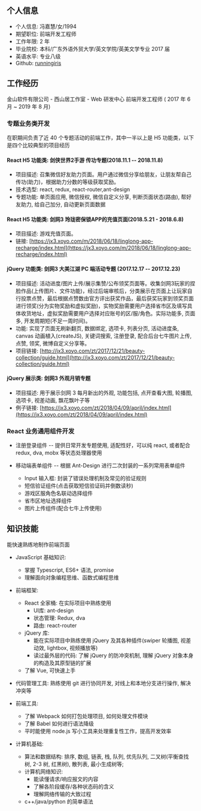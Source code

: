 ## 个人信息

- 个人信息: 冯嘉慧/女/1994
- 期望职位: 前端开发工程师
- 工作年限: 2 年
- 毕业院校: 本科/广东外语外贸大学/英文学院/英美文学专业 2017 届
- 英语水平: 专业八级
- Github: [runningiris](https://github.com/runningiris)

## 工作经历

金山软件有限公司 - 西山居工作室 - Web 研发中心 前端开发工程师 ( 2017 年 6 月 ~ 2019 年 8 月)

### 专题业务类开发

在职期间负责了近 40 个专题活动的前端工作，其中一半以上是 H5 功能类，以下是四个比较典型的项目经历

#### React H5 功能类: 剑侠世界2手游 传功专题(2018.11.1 -- 2018.11.8)
- 项目描述: 召集微信好友助力页面。用户通过微信分享给朋友，让朋友帮自己传功(助力)，根据助力分数的等级获取奖励。
- 技术选型: react, redux, react-router,ant-design
- 专题功能: 单页面应用, 微信授权, 微信自定义分享, 判断页面状态(路由), 帮好友助力, 给自己加分, 自动更新页面数据

#### React H5 功能类: 剑网3 玲珑密保锁APP的充值页面(2018.5.21 - 2018.6.8)
- 项目描述: 游戏充值页面。
- 链接: [https://jx3.xoyo.com/m/2018/06/18/linglong-app-recharge/index.html](https://jx3.xoyo.com/m/2018/06/18/linglong-app-recharge/index.html)

#### jQuery 功能类: 剑网3 大美江湖 PC 端活动专题 (2017.12.17 -- 2017.12.23)
- 项目描述: 活动进度/图片上传/展示集赞/公布领奖页面等。收集剑网3玩家的捏脸作品(上传图片、文件功能)，经过后端审核后，分类展示在页面上让玩家自行投票点赞，最后根据点赞数由官方评出获奖作品，最后获奖玩家到领奖页面进行领奖(分为实物奖励和虚拟奖励)，实物奖励需要用户选择省市区及填写具体收货地址，虚拟奖励需要用户选择对应账号的区/服/角色。实际功能多, 页面多, 开发周期短(不足一周时间)。
- 功能: 实现了页面无刷新翻页, 数据绑定, 选项卡, 列表分页, 活动进度条, canvas 动画植入(createJS), 关键词搜索, 注册登录, 配合后台七牛图片上传, 点赞, 领奖, 微博自定义分享等。
- 项目链接: [http://jx3.xoyo.com/zt/2017/12/21/beauty-collection/guide.html](http://jx3.xoyo.com/zt/2017/12/21/beauty-collection/guide.html)

#### jQuery 展示类: 剑网3 外观月销专题
- 项目描述: 用于展示剑网 3 每月新出的外观, 功能包括, 点开查看大图, 轮播图, 选项卡, 视差动画, 飘花飘叶子等
- 例子链接: [https://jx3.xoyo.com/zt/2018/04/09/april/index.html](https://jx3.xoyo.com/zt/2018/04/09/april/index.html)

### React 业务通用组件开发

- 注册登录组件 -- 提供日常开发专题使用, 适配性好，可以纯 react, 或者配合 redux, dva, mobx 等状态处理器使用

- 移动端表单组件 -- 根据 Ant-Design 进行二次封装的一系列常用表单组件
   - Input 输入框: 封装了错误处理机制及常见的验证规则
   - 短信验证组件(点击获取短信验证码并倒数读秒)
   - 游戏区服角色名联动选择组件
   - 省市区地址选择组件
   - 图片上传组件(配合七牛上传使用)

## 知识技能

能快速熟练地制作前端页面

- JavaScript 基础知识:
    - 掌握 Typescript, ES6+ 语法, promise
    - 理解面向对象编程思维、函数式编程思维

- 前端框架:
    - React 全家桶: 在实际项目中熟练使用
        - UI库: ant-design
        - 状态管理: Redux, dva
        - 路由: react-router
    - jQuery 库:
        - 能在实际项目中熟练使用 jQuery 及其各种插件(swiper 轮播图, 视差动效, lightbox, 视频播放等)
        - 读过最外层的代码: 了解 jQuery 的防冲突机制, 理解 jQuery 对象本身的构造及其原型链的扩展
    - 了解 Vue, 可快速上手

- 代码管理工具: 熟练使用 git 进行协同开发, 对线上和本地分支进行操作, 解决冲突等

- 前端工具:
    - 了解 Webpack 如何打包处理项目, 如何处理文件模块
    - 了解 Babel 如何进行语法降级
    - 平时能使用 node.js 写小工具来处理重复性工作，提高开发效率

- 计算机基础:
    - 算法和数据结构: 排序, 数组, 链表, 栈, 队列, 优先队列, 二叉树(平衡查找树, 2-3 树, 红黑树), 散列表, 最小生成树等;
    - 计算机网络知识:
        - 能读懂请求/响应报文的内容
        - 了解各阶段缓存/各种状态码的含义
        - 理解网络传输的大致过程
    - c++/java/python 的简单语法
